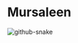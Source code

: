 # Mursaleen

<picture>
  <source media="(prefers-color-scheme: dark)" srcset="https://raw.githubusercontent.com/Mursaleen7/Mursaleen/output/github-snake-dark.svg" />
  <source media="(prefers-color-scheme: light)" srcset="https://raw.githubusercontent.com/tobiasmeyhoefer/tobiasmeyhoefer/output/github-snake.svg" />
  <img alt="github-snake" src="https://raw.githubusercontent.com/tobiasmeyhoefer/tobiasmeyhoefer/output/github-snake.svg" />
</picture>
